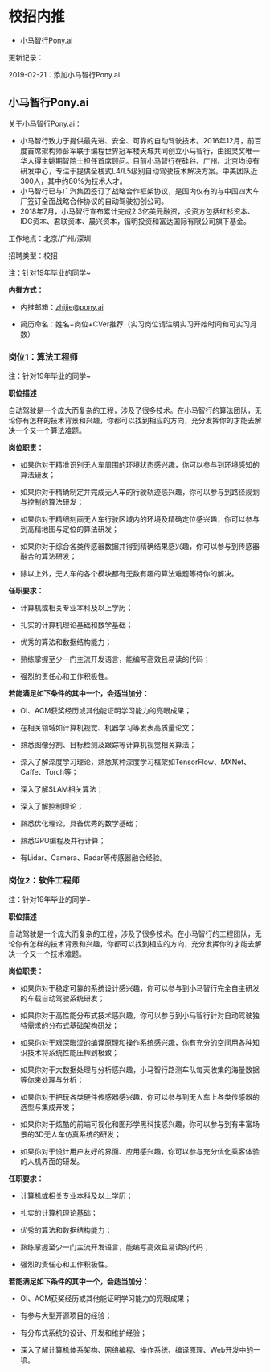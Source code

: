 # 校招内推

<!-- MarkdownTOC depth=4 -->

- [小马智行Pony.ai](#Pony.ai)

更新记录：

2019-02-21：添加小马智行Pony.ai

<a name="Pony.ai"></a>

## 小马智行Pony.ai

关于小马智行Pony.ai：

- 小马智行致力于提供最先进、安全、可靠的自动驾驶技术。2016年12月，前百度首席架构师彭军联手编程世界冠军楼天城共同创立小马智行，由图灵奖唯一华人得主姚期智院士担任首席顾问。目前小马智行在硅谷、广州、北京均设有研发中心，专注于提供全栈式L4/L5级别自动驾驶技术解决方案。中美团队近300人，其中约80%为技术人才。
- 小马智行已与广汽集团签订了战略合作框架协议，是国内仅有的与中国四大车厂签订全面战略合作协议的自动驾驶初创公司。
- 2018年7月，小马智行宣布累计完成2.3亿美元融资，投资方包括红杉资本、IDG资本、君联资本、晨兴资本，锴明投资和富达国际有限公司旗下基金。

工作地点：北京/广州/深圳

招聘类型：校招

注：针对19年毕业的同学~ 

**内推方式：**

- 内推邮箱：[zhijie@pony.ai](mailto:zhijie@pony.ai)

- 简历命名：姓名+岗位+CVer推荐（实习岗位请注明实习开始时间和可实习月数）

### 岗位1：算法工程师

注：针对19年毕业的同学~ 

**职位描述**

自动驾驶是一个庞大而复杂的工程，涉及了很多技术。在小马智行的算法团队，无论你有怎样的技术背景和兴趣，你都可以找到相应的方向，充分发挥你的才能去解决一个又一个算法难题。

﻿**岗位职责：**

- 如果你对于精准识别无人车周围的环境状态感兴趣，你可以参与到环境感知的算法研发；

- 如果你对于精确制定并完成无人车的行驶轨迹感兴趣，你可以参与到路径规划与控制的算法研发；

- 如果你对于精细刻画无人车行驶区域内的环境及精确定位感兴趣，你可以参与到高精地图与定位的算法研发；

- 如果你对于综合各类传感器数据并得到精确结果感兴趣，你可以参与到传感器融合的算法研发；

- 除以上外，无人车的各个模块都有无数有趣的算法难题等待你的解决。

﻿**任职要求：**

- 计算机或相关专业本科及以上学历；

- 扎实的计算机理论基础和数学基础；

- 优秀的算法和数据结构能力；

- 熟练掌握至少一门主流开发语言，能编写高效且易读的代码；

- 强烈的责任心和工作积极性。

**若能满足如下条件的其中一个，会适当加分：**

- OI、ACM获奖经历或其他能证明学习能力的亮眼成果；

- 在相关领域如计算机视觉、机器学习等发表高质量论文；

- 熟悉图像分割、目标检测及跟踪等计算机视觉相关算法；

- 深入了解深度学习理论，熟悉某种深度学习框架如TensorFlow、MXNet、Caffe、Torch等；

- 深入了解SLAM相关算法；

- 深入了解控制理论；

- 熟悉优化理论，具备优秀的数学基础；

- 熟悉GPU编程及并行计算；

- 有Lidar、Camera、Radar等传感器融合经验。

### **岗位2：软件工程师**

注：针对19年毕业的同学~ 

**职位描述**

自动驾驶是一个庞大而复杂的工程，涉及了很多技术。在小马智行的工程团队，无论你有怎样的技术背景和兴趣，你都可以找到相应的方向，充分发挥你的才能去解决一个又一个技术难题。

**岗位职责：**

- 如果你对于稳定可靠的系统设计感兴趣，你可以参与到小马智行完全自主研发的车载自动驾驶系统研发；

- 如果你对于高性能分布式技术感兴趣，你可以参与到小马智行针对自动驾驶独特需求的分布式基础架构研发；

- 如果你对于艰深晦涩的编译原理和操作系统感兴趣，你有充分的空间用各种知识技术将系统性能压榨到极致；

- 如果你对于大数据处理与分析感兴趣，小马智行路测车队每天收集的海量数据等你来处理与分析；

- 如果你对于把玩各类硬件传感器感兴趣，你可以参与到无人车上各类传感器的选型与集成开发；

- 如果你对于炫酷的前端可视化和图形学黑科技感兴趣，你可以参与到有丰富场景的3D无人车仿真系统的研发；

- 如果你对于设计用户友好的界面、应用感兴趣，你可以参与充分优化乘客体验的人机界面的研发。

**任职要求：**

- 计算机或相关专业本科及以上学历；

- 扎实的计算机理论基础；

- 优秀的算法和数据结构能力；

- 熟练掌握至少一门主流开发语言，能编写高效且易读的代码；

- 强烈的责任心和工作积极性。

**若能满足如下条件的其中一个，会适当加分：**

- OI、ACM获奖经历或其他能证明学习能力的亮眼成果；

- 有参与大型开源项目的经验；

- 有分布式系统的设计、开发和维护经验；

- 深入了解计算机体系架构、网络编程、操作系统、编译原理、Web开发中的一项。

